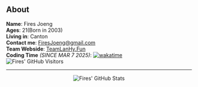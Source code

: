 ## About

**Name**: Fires Joeng  
**Ages**: 21(Born in 2003)  
**Living in**: Canton  
**Contact me**: FiresJoeng@gmail.com  
**Team Webside**: [TeamLanHy.Fun](http://TeamLanHy.Fun)  
**Coding Time** _(SINCE MAR 7 2025)_: [![wakatime](https://wakatime.com/badge/user/55f19e0b-1919-4212-a045-db07aa73f727.svg)](https://wakatime.com/@FiresJoeng)  
![Fires' GitHub Visitors](https://img.shields.io/badge/dynamic/json?label=Visitors&query=value&url=https://api.countapi.xyz/hit/FiresJoeng/FiresJoeng&color=blue)  

---
<div align="center">

![Fires' GitHub Stats](https://github-readme-stats-git-master-fires-projects-94a8f1a6.vercel.app/api?username=FiresJoeng&include_all_commits=true)

</div>
